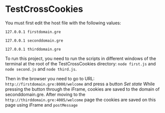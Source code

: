 # TestCrossCookies

You must first edit the host file with the following values:

`127.0.0.1 firstdomain.gre`

`127.0.0.1 seconddomain.gre`

`127.0.0.1 thirddomain.gre`


To run this project, you need to run the scripts in different windows of the terminal at the root of the TestCrossCookies directory:
`node first.js` and `node second.js` and `node third.js`.


Then in the browser you need to go to URL: `http://firstdomain.gre:8000/welcome` and press a button *Set state*
While pressing the button through the iFrame, cookies are saved to the domain of seconddomain.gre. After moving to the `http://thirddomain.gre:4005/welcome` page the cookies are saved on this page using iFrame and `postMessage`
